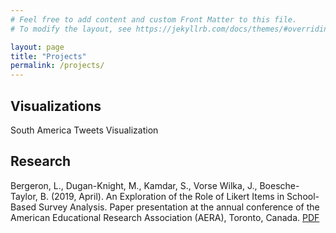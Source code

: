 ```yaml
---
# Feel free to add content and custom Front Matter to this file.
# To modify the layout, see https://jekyllrb.com/docs/themes/#overriding-theme-defaults

layout: page
title: "Projects"
permalink: /projects/
---
```


## Visualizations

South America Tweets Visualization

## Research

Bergeron, L., Dugan-Knight, M., Kamdar, S., Vorse Wilka, J., Boesche-Taylor, B. (2019, April). An Exploration of the Role of Likert Items in School-Based Survey Analysis. Paper presentation at the annual conference of the American Educational Research Association (AERA), Toronto, Canada. [PDF][likert-analysis]

[likert-analysis]: https://maxduganknight.github.io/folder/likert-analysis.pdf



